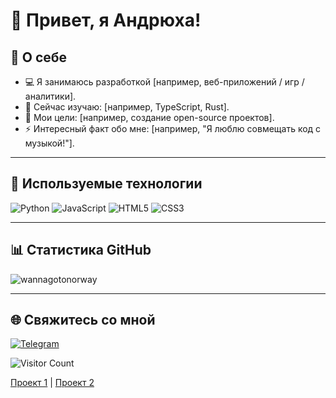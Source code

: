 # 👋 Привет, я Андрюха!

## 🌟 О себе
- 💻 Я занимаюсь разработкой [например, веб-приложений / игр / аналитики].
- 🌱 Сейчас изучаю: [например, TypeScript, Rust].
- 🎯 Мои цели: [например, создание open-source проектов].
- ⚡ Интересный факт обо мне: [например, "Я люблю совмещать код с музыкой!"].

---

## 🔧 Используемые технологии
![Python](https://img.shields.io/badge/-Python-333?style=flat-square&logo=python)
![JavaScript](https://img.shields.io/badge/-JavaScript-333?style=flat-square&logo=javascript)
![HTML5](https://img.shields.io/badge/-HTML5-333?style=flat-square&logo=html5)
![CSS3](https://img.shields.io/badge/-CSS3-333?style=flat-square&logo=css3)

---

## 📊 Статистика GitHub
![wannagotonorway](https://github-readme-stats.vercel.app/api?username=wannagotonorway&show_icons=true&theme=radical)

---

## 🌐 Свяжитесь со мной
[![Telegram](https://img.shields.io/badge/Telegram-blue?style=flat-square&logo=telegram)](https://t.me/ваш_ник)

![Visitor Count](https://komarev.com/ghpvc/?username=wannagotonorway)

[Проект 1](https://github.com/yourusername/project1) | [Проект 2](https://github.com/yourusername/project2)
